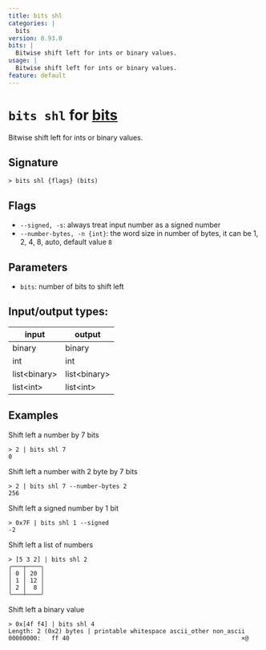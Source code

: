 ```yaml
---
title: bits shl
categories: |
  bits
version: 0.93.0
bits: |
  Bitwise shift left for ints or binary values.
usage: |
  Bitwise shift left for ints or binary values.
feature: default
---
```

<!-- This file is automatically generated. Please edit the command in https://github.com/nushell/nushell instead. -->

# `bits shl` for [bits](/commands/categories/bits.md)

<div class='command-title'>Bitwise shift left for ints or binary values.</div>

## Signature

```> bits shl {flags} (bits)```

## Flags

 -  `--signed, -s`: always treat input number as a signed number
 -  `--number-bytes, -n {int}`: the word size in number of bytes, it can be 1, 2, 4, 8, auto, default value `8`

## Parameters

 -  `bits`: number of bits to shift left


## Input/output types:

| input        | output       |
| ------------ | ------------ |
| binary       | binary       |
| int          | int          |
| list\<binary\> | list\<binary\> |
| list\<int\>    | list\<int\>    |
## Examples

Shift left a number by 7 bits
```nu
> 2 | bits shl 7
0
```

Shift left a number with 2 byte by 7 bits
```nu
> 2 | bits shl 7 --number-bytes 2
256
```

Shift left a signed number by 1 bit
```nu
> 0x7F | bits shl 1 --signed
-2
```

Shift left a list of numbers
```nu
> [5 3 2] | bits shl 2
╭───┬────╮
│ 0 │ 20 │
│ 1 │ 12 │
│ 2 │  8 │
╰───┴────╯

```

Shift left a binary value
```nu
> 0x[4f f4] | bits shl 4
Length: 2 (0x2) bytes | printable whitespace ascii_other non_ascii
00000000:   ff 40                                                ×@

```
